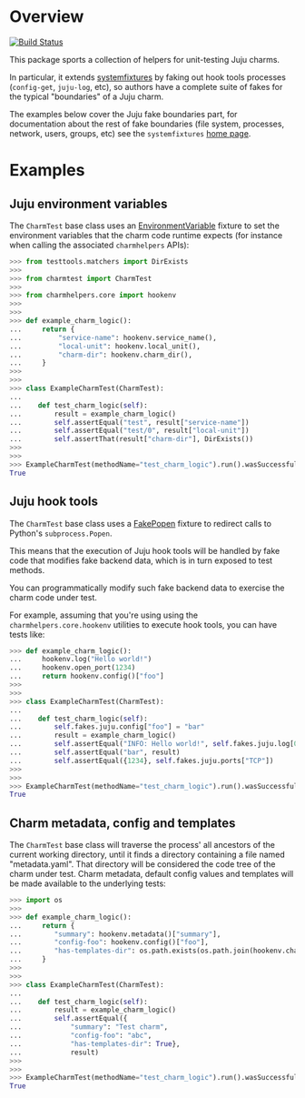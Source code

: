 # Overview

[![Build Status](https://travis-ci.org/freeekanayaka/charm-test.svg?branch=master)](https://travis-ci.org/freeekanayaka/charm-test)

This package sports a collection of helpers for unit-testing Juju charms.

In particular, it extends [systemfixtures](https://github.com/freeekanayaka/system-fixtures)
by faking out hook tools processes (`config-get`, `juju-log`, etc), so
authors have a complete suite of fakes for the typical "boundaries"
of a Juju charm.

The examples below cover the Juju fake boundaries part, for documentation
about the rest of fake boundaries (file system, processes, network, users,
groups, etc) see the `systemfixtures` [home page](https://github.com/freeekanayaka/system-fixtures).

# Examples

## Juju environment variables

The `CharmTest` base class uses an [EnvironmentVariable](https://github.com/testing-cabal/fixtures/blob/master/fixtures/_fixtures/environ.py)
fixture to set the environment variables that the charm code runtime
expects (for instance when calling the associated `charmhelpers` APIs):


```python
>>> from testtools.matchers import DirExists
>>>
>>> from charmtest import CharmTest
>>>
>>> from charmhelpers.core import hookenv
>>>
>>>
>>> def example_charm_logic():
...     return {
...         "service-name": hookenv.service_name(),
...         "local-unit": hookenv.local_unit(),
...         "charm-dir": hookenv.charm_dir(),
...     }
>>>
>>>
>>> class ExampleCharmTest(CharmTest):
...
...    def test_charm_logic(self):
...        result = example_charm_logic()
...        self.assertEqual("test", result["service-name"])
...        self.assertEqual("test/0", result["local-unit"])
...        self.assertThat(result["charm-dir"], DirExists())
>>>
>>>
>>> ExampleCharmTest(methodName="test_charm_logic").run().wasSuccessful()
True

```

## Juju hook tools

The `CharmTest` base class uses a [FakePopen](https://github.com/testing-cabal/fixtures/blob/master/fixtures/_fixtures/popen.py)
fixture to redirect calls to Python's `subprocess.Popen`.

This means that the execution of Juju hook tools will be handled by fake code
that modifies fake backend data, which is in turn exposed to test methods.

You can programmatically modify such fake backend data to exercise the charm
code under test.

For example, assuming that you're using using the `charmhelpers.core.hookenv`
utilities to execute hook tools, you can have tests like:


```python
>>> def example_charm_logic():
...     hookenv.log("Hello world!")
...     hookenv.open_port(1234)
...     return hookenv.config()["foo"]
>>>
>>>
>>> class ExampleCharmTest(CharmTest):
...
...    def test_charm_logic(self):
...        self.fakes.juju.config["foo"] = "bar"
...        result = example_charm_logic()
...        self.assertEqual("INFO: Hello world!", self.fakes.juju.log[0])
...        self.assertEqual("bar", result)
...        self.assertEqual({1234}, self.fakes.juju.ports["TCP"])
>>>
>>>
>>> ExampleCharmTest(methodName="test_charm_logic").run().wasSuccessful()
True

```

## Charm metadata, config and templates

The `CharmTest` base class will traverse the process' all ancestors of the
current working directory, until it finds a directory containing a file
named "metadata.yaml". That directory will be considered the code tree of the
charm under test. Charm metadata, default config values and templates will
be made available to the underlying tests:

```python
>>> import os
>>>
>>> def example_charm_logic():
...     return {
...        "summary": hookenv.metadata()["summary"],
...        "config-foo": hookenv.config()["foo"],
...        "has-templates-dir": os.path.exists(os.path.join(hookenv.charm_dir(), "templates")),
...     }
>>>
>>>
>>> class ExampleCharmTest(CharmTest):
...
...    def test_charm_logic(self):
...        result = example_charm_logic()
...        self.assertEqual({
...            "summary": "Test charm",
...            "config-foo": "abc",
...            "has-templates-dir": True},
...            result)
>>>
>>>
>>> ExampleCharmTest(methodName="test_charm_logic").run().wasSuccessful()
True

```
